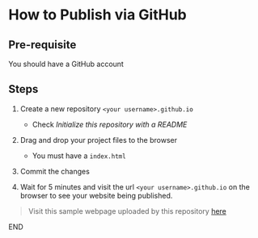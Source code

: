 # How to Publish via GitHub

## Pre-requisite

You should have a GitHub account

## Steps

1. Create a new repository `<your username>.github.io`
    - Check *Initialize this repository with a README*

2. Drag and drop your project files to the browser
    - You must have a `index.html`

3. Commit the changes

4. Wait for 5 minutes and visit the url `<your username>.github.io` on the browser to see your website being published.

> Visit this sample webpage uploaded by this repository [here](https://edisonzsq.github.io)

END
